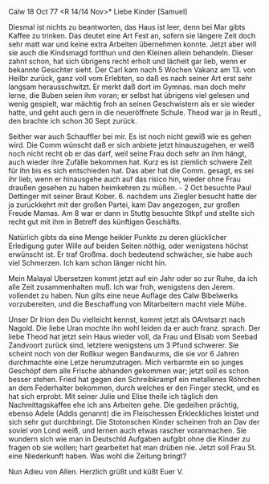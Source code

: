  Calw 18 Oct 77
 <R 14/14 Nov>*
Liebe Kinder [Samuel]

Diesmal ist nichts zu beantworten, das Haus ist leer, denn bei Mar gibts Kaffee zu trinken. Das deutet eine Art Fest an, sofern sie längere Zeit doch sehr matt war und keine extra Arbeiten übernehmen konnte. Jetzt aber will sie auch die Kindsmagd fortthun und den Kleinen allein behandeln. Dieser zahnt schon, hat sich übrigens recht erholt und lächelt gar lieb, wenn er bekannte Gesichter sieht. Der Carl kam nach 5 Wochen Vakanz am 13. von Heilbr zurück, ganz voll vom Erlebten, so daß es nach seiner Art erst sehr langsam herausschwitzt. Er merkt daß dort im Gymnas. man doch mehr lerne, die Buben seien ihm voran; er selbst hat übrigens viel gelesen und wenig gespielt, war mächtig froh an seinen Geschwistern als er sie wieder hatte, und geht auch gern in die neueröffnete Schule. Theod war ja in Reutl., den brachte ich schon 30 Sept zurück.

Seither war auch Schauffler bei mir. Es ist noch nicht gewiß wie es gehen wird. Die Comm wünscht daß er sich anbiete jetzt hinauszugehen, er weiß noch nicht recht ob er das darf, weil seine Frau doch sehr an ihm hängt, auch wieder ihre Zufälle bekommen hat. Kurz es ist ziemlich schwere Zeit für ihn bis es sich entschieden hat. Das aber hat die Comm. gesagt, es sei ihr lieb, wenn er hinausgehe auch auf das risico hin, wieder ohne Frau draußen gesehen zu haben heimkehren zu müßen. - 2 Oct besuchte Paul Dettinger mit seiner Braut Kober. 6. nachdem uns Ziegler besucht hatte der ja zurückkehrt mit der großen Partei, kam Dav angezogen, zur großen Freude Mamas. Am 8 war er dann in Stuttg besuchte Stkpf und stellte sich recht gut mit ihm in Betreff des künftigen Geschäfts.

Natürlich gibts da eine Menge heikler Punkte zu deren glücklicher Erledigung guter Wille auf beiden Seiten nöthig, oder wenigstens höchst erwünscht ist. Er traf Großma. doch bedeutend schwächer, sie habe auch viel Schmerzen. Ich kam schon länger nicht hin.

Mein Malayal Ubersetzen kommt jetzt auf ein Jahr oder so zur Ruhe, da ich alle Zeit zusammenhalten muß. Ich war froh, wenigstens den Jerem. vollendet zu haben. Nun gilts eine neue Auflage des Calw Bibelwerks vorzubereiten, und die Beschaffung von Mitarbeitern macht viele Mühe.

Unser Dr Irion den Du vielleicht kennst, kommt jetzt als OAmtsarzt nach Nagold. Die liebe Uran mochte ihn wohl leiden da er auch franz. sprach. 
Der liebe Theod hat jetzt sein Haus wieder voll, da Frau und Elisab vom Seebad Zandvoort zurück sind, letztere wenigstens um 3 Pfund schwerer. Sie scheint noch von der Roßkur wegen Bandwurms, die sie vor 6 Jahren durchmachte eine Letze herumzutragen. Mich verbarmte ein so junges Geschöpf dem alle Frische abhanden gekommen war; jetzt soll es schon besser stehen. Fried hat gegen den Schreibkrampf ein metallenes Röhrchen an dem Federhalter bekommen, durch welches er den Finger steckt, und es hat sich erprobt. Mit seiner Julie und Elise theile ich täglich den Nachmittagskaffee ehe ich ans Arbeiten gehe. Die gedeihen prächtig, ebenso Adele (Addis genannt) die im Fleischessen Erkleckliches leistet und sich sehr gut durchbringt. 
Die Stotonschen Kinder scheinen froh an Dav der soviel von Lond weiß, und lernen auch etwas rascher voranmachen. Sie wundern sich wie man in Deutschld Aufgaben aufgibt ohne die Kinder zu fragen ob sie wollen; hart gearbeitet hat man drüben nie. Jetzt soll Frau St. eine Niederkunft haben. Was wohl die Zeitung bringt?

Nun Adieu von Allen. Herzlich grüßt und küßt
 Euer V.
